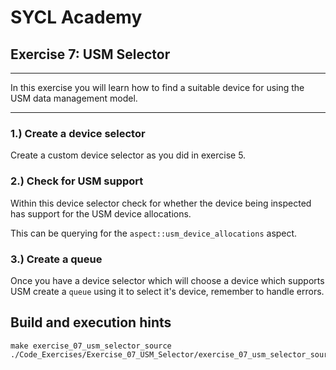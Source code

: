 # SYCL Academy

## Exercise 7: USM Selector
---

In this exercise you will learn how to find a suitable device for using the USM data management model.

---

### 1.) Create a device selector

Create a custom device selector as you did in exercise 5.

### 2.) Check for USM support

Within this device selector check for whether the device being inspected has
support for the USM device allocations.

This can be querying for the `aspect::usm_device_allocations` aspect.

### 3.) Create a queue

Once you have a device selector which will choose a device which supports USM
create a `queue` using it to select it's device, remember to handle errors.

## Build and execution hints

```
make exercise_07_usm_selector_source
./Code_Exercises/Exercise_07_USM_Selector/exercise_07_usm_selector_source
```
